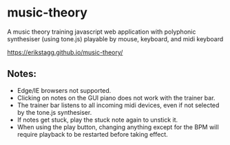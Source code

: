 # music-theory
A music theory training javascript web application with polyphonic synthesiser (using tone.js) playable by mouse, keyboard, and midi keyboard

https://erikstagg.github.io/music-theory/

## Notes:
- Edge/IE browsers not supported.
- Clicking on notes on the GUI piano does not work with the trainer bar.
- The trainer bar listens to all incoming midi devices, even if not selected by the tone.js synthesiser.
- If notes get stuck, play the stuck note again to unstick it.
- When using the play button, changing anything except for the BPM will require playback to be restarted before taking effect. 
